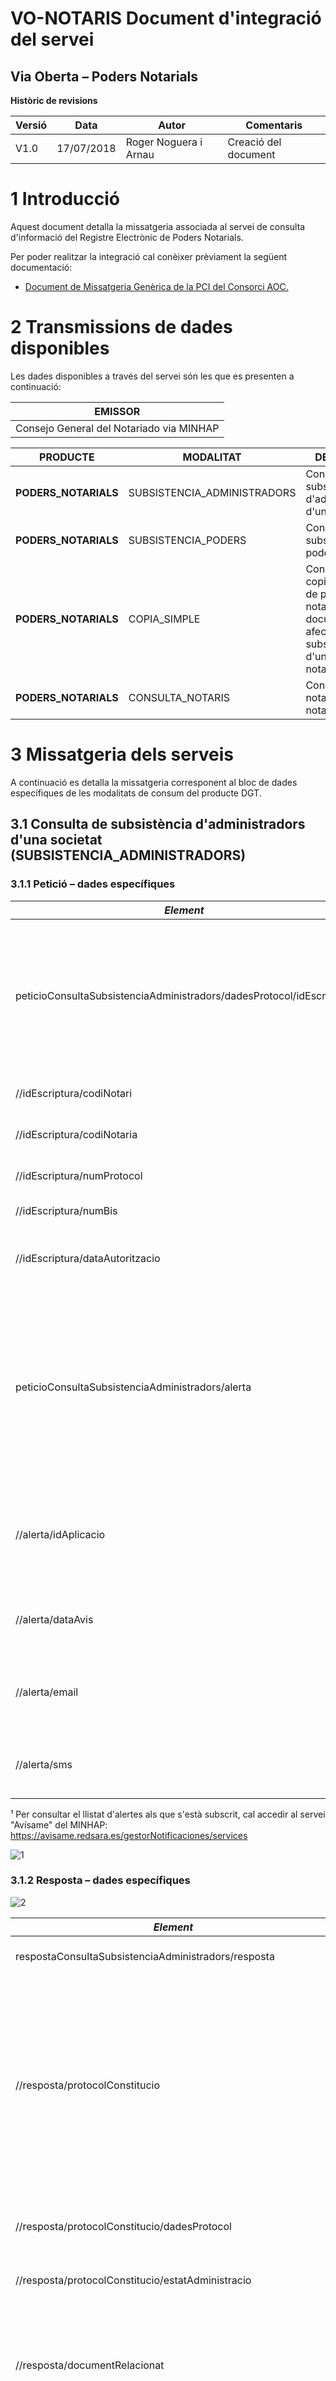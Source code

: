 # VO-NOTARIS Document d&#39;integració del servei


## **Via Oberta – Poders Notarials**

**Històric de revisions**

| **Versió** | **Data** | **Autor** | **Comentaris** |
| --- | --- | --- | --- |
| V1.0 | 17/07/2018 | Roger Noguera i Arnau | Creació del document |




# 1 Introducció

Aquest document detalla la missatgeria associada al servei de consulta d&#39;informació del Registre Electrònic de Poders Notarials.

Per poder realitzar la integració cal conèixer prèviament la següent documentació:

- [Document de Missatgeria Genèrica de la PCI del Consorci AOC.][PCI]

[PCI]:https://github.com/ConsorciAOC/PCI


# 2 Transmissions de dades disponibles

Les dades disponibles a través del servei són les que es presenten a continuació:

| **EMISSOR** |
| --- |
| Consejo General del Notariado via MINHAP |

| **PRODUCTE** | **MODALITAT** | **DESCRIPCIO** |
| --- | --- | --- |
| **PODERS\_NOTARIALS** | SUBSISTENCIA\_ADMINISTRADORS | Consulta de subsistència d&#39;administradors d&#39;una societat.|
| **PODERS\_NOTARIALS** | SUBSISTENCIA\_PODERS | Consulta de subsistència de poders notarials. |
| **PODERS\_NOTARIALS** | COPIA\_SIMPLE | Consulta de copies simples de poders notarials o documents que afectin a la subsistència d&#39;un poder notarial. |
| **PODERS\_NOTARIALS** |CONSULTA\_NOTARIS | Consulta de notaris i notaries. |

# 3 Missatgeria dels serveis

A continuació es detalla la missatgeria corresponent al bloc de dades específiques de les modalitats de consum del producte DGT.

## 3.1 Consulta de subsistència d&#39;administradors d&#39;una societat (SUBSISTENCIA\_ADMINISTRADORS)

### 3.1.1 Petició – dades específiques

| _Element_ | _Descripció_ |
| --- | --- |
| peticioConsultaSubsistenciaAdministradors/dadesProtocol/idEscriptura | Bloc de dades que conté les dades de l&#39;escriptura de nomenament de l&#39;administrador del qual es vol comprovar el seu estat de nomenament a la societat.|
| //idEscriptura/codiNotari | Codi identificador del notari. |
| //idEscriptura/codiNotaria | Codi identificador de la notaria. |
| //idEscriptura/numProtocol | Número de protocol de l&#39;escriptura. |
| //idEscriptura/numBis | Número bis del protocol. |
| //idEscriptura/dataAutoritzacio | Data d&#39;autorització de l&#39;escriptura (*AAAA-MM-DD*). |
| peticioConsultaSubsistenciaAdministradors/alerta | Dades de contacte de la persona que realitza la consulta de la subsistència, per tal de notificar-li, en cas que n&#39;hi hagin, modificacions que afectin a l&#39;escriptura de nomenament consultada. |
| //alerta/idAplicacio | Identificador de l&#39;aplicació que realitza la consulta (identificador únic per cada organisme requeridor)¹. |
| //alerta/dataAvis | Data fins la que es desitja rebre alertes si hi ha cap canvi. |
| //alerta/email | Correu electrònic on es desitja rebre alertes si hi ha cap canvi. |
| //alerta/sms | Número de mòbil on es desitja rebre alertes si hi ha cap canvi. |


¹ Per consultar el llistat d'alertes als que s'està subscrit, cal accedir al servei "Avísame" del MINHAP: https://avisame.redsara.es/gestorNotificaciones/services

![1](captures/1.png)

### 3.1.2 Resposta – dades específiques

![2](captures/2.png)

| _Element_ | _Descripció_ |
| --- | --- |
| respostaConsultaSubsistenciaAdministradors/resposta | Bloc de dades corresponent a la resposta a la consulta. |
| //resposta/protocolConstitucio | Bloc de dades que conté els protocols de constitució de les societats per les quals apareixen administradors en l&#39;escriptura de nomenament consultada.<br><br>L&#39;habitual és que l&#39;escriptura de nomenament sigui relativa a una única societat però hi ha casos en els que la mateixa escriptura de nomenament es nomenen càrrecs de més d&#39;una societat. |
| //resposta/protocolConstitucio/dadesProtocol | Dades identificatives del protocol de constitució d&#39;una societat. Vegeu apartat Protocol de societat3.1.2.1. |
| //resposta/protocolConstitucio/estatAdministracio |<li> NO\_CANVIS\_POSTERIORS<li> CANVIS\_POSTERIORS |
| //resposta/documentRelacionat | Bloc de dades que conté els documents de cessament, renúncia o nou atorgament posteriors al consultat, relacionats amb l&#39;escriptura de constitució del mateix. Vegeu apartat Protocol de societat3.1.2.1. |
| respostaConsultaSubsistenciaAdministradors/resultat/codiResultat | Codi de resultat de la consulta:<li>0003: existeixen dades d&#39;administradors per un poder notarial.<li> 0227: existeixen dades d&#39;administradors per un poder notarial però no s&#39;ha pogut donar d&#39;alta la subscripció d&#39;alerta.<li> 5: protocol sense dades complertes relatives a l&#39;administració de la societat. L&#39;escriptura consultada correspon a una societat per la que el seu document de constitució ha estat signat amb anterioritat a la de recollida de la informació en l&#39;índex, la qual cosa impossibilita donar informació complerta de l&#39;estat de l&#39;administració de la societat.<li> 7: protocol no relatiu a una escriptura de nomenament. L&#39;escriptura consultada té un número de protocol vàlid però no conté cap acte jurídic de nomenament de càrrec.<li>0502: error realitzant la consulta. |
| respostaConsultaSubsistenciaAdministradors/resultat/descripcio | Descripció del resultat. |

#### 3.1.2.1 Protocol de societat

| _Element_ | _Descripció_ |
| --- | --- |
| //codiNotari | Codi identificador del notari. |
| //notari | Dades del notari (NIF i nom i cognoms del notari). |
| //codiNotaria | Codi identificador de la notaria. |
| //notaria | Adreça de la notaria. |
| //numProtocol | Número de protocol de l&#39;escriptura. |
| //numBis | Número bis del protocol. |
| //dataAutoritzacio | Data d&#39;autorització de l&#39;escriptura (AAAA-MM-DD). |
| //opes/ope | Dades sobre les operacions realitzades a la societat. |
| //ope/acteJuridic | Acte jurídic segons el Índice Único Informatizado del Consejo General del Notariado. |
| //ope/descripcioActeJuridic | Descripció de l&#39;acte jurídic. |
| //ope/administradors/administrador | Bloc que conté dades d&#39;un dministrador de la societat. |
| //administrador/nif | Identificador fiscal de l&#39;administrador. |
| //administrador/nom | Nom de l&#39;administrador. |
| //administrador/cognom1 | Primer cognom de l&#39;administrador identificat per NIF o raó social en cas d&#39;identificat per CIF. |
| //administrador/cognom2 | Segon cognom de l&#39;administrador. |
| //administrador/tipusAdministracio | Descripció del tipus d&#39;administrador. |
| //societat/cif | CIF de la societat. |
| //societat/raoSocial | Raó social de la societat. |

![3](captures/3.png)

#### 3.1.2.2 Descripció d&#39;actes jurídics relatius a entitats amb personalitats jurídiques

| _Codi acte_ | _Descripció_ |
| --- | --- |
| 1901 | CONSTITUCIÓN DE SOCIEDAD CIVIL |
| 1902 | CONSTITUCIÓN DE SOCIEDAD AGRARIA DE TRANSFORMACIÓN 1903 CONSTITUCIÓN DE AGRUPACIÓN DE INTERÉS URBANÍSTICO, JUNTA DE COMPENSACIÓN O DE CUALQUIER OTRA ENTIDAD PARA UNA ACTUACIÓN URBANÍSTICA EN CURSO |
| 1904 | AGRUPACIÓN DE INTERÉS ECONÓMICO 1905 ENTIDAD URBANÍSTICA COLABORADORA |
| 1906 | CONSTITUCIÓN DE PARTIDO POLÍTICO 1907 CONSTITUCIÓN DE SINDICATO |
| 1908 | CONSTITUCIÓN DE ASOCIACIÓN 1909 CONSTITUCIÓN DE ASOCIACIÓN PATRONAL |
| 1910 | CONSTITUCIÓN DE FUNDACIÓN 1911 CONSTITUCIÓN DE OTRO TIPO DE ENTIDADES NO MERCANTILES |
| 1912 | CONSTITUCIÓN DE SOCIEDAD LIMITADA 1913 CONSTITUCIÓN DE SOCIEDAD LIMITADA LABORAL |
| 1914 | CONSTITUCIÓN DE SOCIEDAD ANÓNIMA 1915 CONSTITUCIÓN DE SOCIEDAD ANÓNIMA LABORAL |
| 1916 | CONSTITUCIÓN DE SOCIEDAD ANÓNIMA DEPORTIVA 1917 CONSTITUCIÓN DE SOCIEDAD LIMITADA NUEVA EMPRESA |
| 1918 | CONSTITUCIÓN DE SOCIEDAD ANÓNIMA NUEVA EMPRESA 1919 CONSTITUCIÓN DE SOCIEDAD DE INVERSIÓN MOBILIARIA DE CAPITAL FIJO |
| 1920 | CONSTITUCIÓN DE INVERSIÓN MOBILIARIA DE CAPITAL VARIABLE 1921 CONSTITUCIÓN DE SOCIEDAD COMANDITARIA POR ACCIONES |
| 1922 | CONSTITUCIÓN DE SOCIEDAD DE GARANTÍA RECIPROCA 1923 CONSTITUCIÓN DE SOCIEDAD REGULAR COLECTIVA |
| 1924 | CONSTITUCIÓN DE SOCIEDAD COMANDITARIA 1925 CONSTITUCIÓN DE COOPERATIVA |
| 1926 | CONSTITUCIÓN DE MUTUA 1927 CONSTITUCIÓN DE MUTUALIDAD |
| 1928 | CONSTITUCIÓN DE FONDO DE PENSIONES 1929 CONSTITUCIÓN DE FONDO DE INVERSIÓN MOBILIARIA |
| 1930 | CONSTITUCIÓN DE FONDO DE INVERSIÓN EN ACTIVOS DEL MERCADO MONETARIO 1931 CONSTITUCIÓN DE OTRAS INSTITUCIONES DE INVERSIÓN COLECTIVA |
| 1932 | AGRUPACIÓN EUROPEA DE INTERÉS ECONÓMICO 1933 LA SOCIEDAD ANÓNIMA EUROPEA |
| 1934 | LOS PLANES DE PENSIONES 1935 LOS FONDOS DE INVERSIÓN O TITULACIÓN INMOBILIARIA |
| 1936 | AMPLIACIÓN DE CAPITAL CON SUSCRIPCIÓN 1937 DESEMBOLSO DE DIVIDENDOS PASIVOS |
| 1938 | APORTACIÓN DE BIENES A SOCIEDAD EN CONSTITUCIÓN O AUMENTO DE CAPITAL |
| 1939 | DETERMINACIÓN DE SUSCRIPTORES |
| 1940 | REDUCCIÓN DE CAPITAL CON AMORTIZACIÓN DE ACCIONES/PARTICIPACIONES 1941 DISOLUCIÓN DE SOCIEDAD MERCANTIL |
| 1942 | DISOLUCIÓN DE SOCIEDAD POR CESIÓN GLOBAL DE ACTIVO Y PASIVO 1943 CESIÓN GLOBAL DE ACTIVO Y PASIVO EN CASO DE DISOLUCIÓN |
| 1944 | DISOLUCIÓN Y EXTINCIÓN DE ENTIDADES NO MERCANTILES 1945 ADJUDICACIÓN DE BIENES A LOS SOCIOS EN LIQUIDACIÓN O REDUCCIÓN DE CAPITAL EN SOCIEDAD |
| 1946 | TRANSFORMACIÓN EN SOCIEDAD LIMITADA 1947 TRANSFORMACIÓN EN SOCIEDAD ANÓNIMA |
| 1948 | TRANSFORMACIÓN EN OTRO TIPO DE SOCIEDADES 1949 DISOLUCIÓN DE SOCIEDAD POR FUSIÓN |
| 1950 | CONSTITUCIÓN DE SOCIEDAD POR FUSIÓN 1951 AUMENTO DE CAPITAL POR FUSIÓN CON SUSCRIPCIÓN |
| 1952 | APORTACIÓN DE BIENES COMO CONSECUENCIA DE FUSIÓN 1953 DISOLUCIÓN DE SOCIEDAD POR ESCISIÓN TOTAL |
| 1954 | REDUCCIÓN DE CAPITAL POR ESCISIÓN PARCIAL CON DEVOLUCIÓN DE APORTACIONES 1955 CONSTITUCIÓN DE SOCIEDAD POR ESCISIÓN TOTAL O PARCIAL |
| 1956 | AUMENTO DE CAPITAL POR ESCISIÓN CON SUSCRIPCIÓN 1957 APORTACIONES DE BIENES COMO CONSECUENCIA DE LA ESCISIÓN |
| 1958 | CONSTITUCIÓN DE ESTABLECIMIENTO MERCANTIL 1959 TRASLADO Y MODIFICACIÓN DE DOMICILIO SOCIAL |
| 1960 | CAMBIO DE DENOMINACIÓN 1961 OTRAS MODIFICACIONES DE ESTATUTOS O DE REGULACIÓN DE PERSONA JURÍDICA |
| 1962 | ADAPTACIÓN DE ESTATUTOS SOCIALES 1963 REDENOMINACIÓN DE CAPITAL O CONVERSIÓN DE ACCIONES |
| 1964 | CAMBIO DE SOCIO ÚNICO DE ENTIDAD UNIPERSONAL 1965 DECLARACIÓN DE UNIPERSONALIDAD |
| 1966 | CESE DE LA UNIPERSONALIDAD 1967 SEPARACIÓN O EXCLUSIÓN DE SOCIO |
| 1968 | REACTIVACIÓN DE SOCIEDADES 1969 OTROS SUPUESTOS DE ACTOS RELATIVOS A ENTIDADES JURÍDICAS |
| 1971 | LIQUIDACIÓN Y EXTINCIÓN DE SOCIEDAD 1972 REPARTO DE ACTIVO SOBREVENIDO DE SOCIEDAD EXTINGUIDA |
| 1973 | NOMBRAMIENTO DE MIEMBRO DEL ÓRGANO DE ADMINISTRACIÓN, CONSEJERO DELEGADO Y LIQUIDADOR 1974 NOMBRAMIENTO DE AUDITOR |
| 1975 | NOMBRAMIENTO CARGOS DE LOS RESTANTES TIPOS DE PERSONAS JURÍDICAS 1976 CESE DE ADMINISTRADOR Y OTROS CARGOS |
| 1977 | ACEPTACIÓN DEL CARGO DE ADMINISTRADOR AUDITOR U OTROS EN ESCRITURA SEPARADA 1978 RENUNCIA DEL ADMINISTRADOR Y OTROS CARGOS |
| 1979 | EMISIÓN DE OBLIGACIONES Y OTROS ACTIVOS FINANCIEROS 1980 AUMENTO DE DOTACIÓN DE FUNDACIÓN |
| 1981 | AUMENTO DE CAPITAL SIN SUSCRIPCIÓN |
| 1982 | AUMENTO DE CAPITAL POR ESCISIÓN SIN SUSCRIPCIÓN |
| 1983 | REDUCCIÓN DE CAPITAL SIN AMORTIZACIÓN DE ACCIONES/PARTICIPACIONES |
| 1984 | REDUCCIÓN DE CAPITAL POR ESCISIÓN PARCIAL SIN DEVOLUCIÓN DE APORTACIONES |
| 1985 | CONSTITUCIÓN DE ESTABLECIMIENTO DE ENTIDAD NO MERCANTIL |
| 1986 | APORTACIÓN A PATRIMONIO SOCIAL |
| 1987 | LIQUIDACIÓN Y EXTINCIÓN DE SOCIEDAD SIN IDENTIFICACIÓN DE LOS SOCIOS |

## 3.2 Consulta de subsistència de poders notarials (SUBSISTENCIA\_PODERS)

### 3.2.1 Petició – dades específiques

| _Element_ | _Descripció_ |
| --- | --- |
| peticioConsultaSubsistenciaPoders/apoderament/idEscriptura | Bloc de dades que conté les dades de l&#39;escriptura d&#39;apoderament. |
| //idEscriptura/codiNotari | Codi identificador del notari. |
| //idEscriptura/codiNotaria | Codi identificador de la notaria. |
| //idEscriptura/numProtocol | Número de protocol de l&#39;escriptura. |
| //idEscriptura/numBis | Número bis del protocol. |
| //idEscriptura/dataAutoritzacio | Data d&#39;autorització de l&#39;escriptura (*AAAA-MM-DD*). |
| peticioConsultaSubsistenciaPoders/apoderament/csv | Codi de verificació segur de l&#39;escriptura d&#39;apoderament. |
| peticioConsultaSubsistenciaPoders/alerta | Dades de contacte de la persona que realitza la consulta de la subsistència, per tal de notificar-li, en cas que n&#39;hi hagin, modificacions que afectin al poder consultat. |
| //alerta/idAplicacio | Identificador de l&#39;aplicació que realitza la consulta (identificador únic per cada organisme requeridor). |
| //alerta/dataAvis | Data fins la que es desitja rebre alertes si hi ha cap canvi. |
| //alerta/email | Correu electrònic on es desitja rebre alertes si hi ha cap canvi. |
| //alerta/sms | Número de mòbil on es desitja rebre alertes si hi ha cap canvi. |

![4](captures/4.png)

---
![image](https://user-images.githubusercontent.com/32306731/137281698-9dfc2044-94f7-487f-a7d6-9a4e0707feb3.png) En el Índice Único Informatizado únicament es troben disponibles els poders autoritzats amb data posterior a l&#39;1 de Gener del 2004 i les revocacions autoritzades amb data posterior a l&#39;1 d&#39;Octubre del 2010.

---



###

### 3.2.2 Resposta – dades específiques

![5](captures/5.png)

| _Element_ | _Descripció_ |
| --- | --- |
| respostaConsultaSubsistenciaPoders/resposta
 | Bloc de dades corresponent a la resposta a la consulta. |
| //resposta/apoderament/idEscriptura
 | Dades de l&#39;escriptura d&#39;apoderament. |
| //idEscriptura/codiNotari | Codi identificador del notari. |
| //idEscriptura/notari | Dades del notari (NIF i nom i cognoms del notari). |
| //idEscriptura/codiNotaria | Codi identificador de la notaria. |
| //idEscriptura/notaria | Adreça de la notaria. |
| //idEscriptura/numProtocol | Número de protocol de l&#39;escriptura. |
| //idEscriptura/numBis | Número bis del protocol. |
| //idEscriptura/dataAutoritzacio | Data d&#39;autorització de l&#39;escriptura (*AAAA-MM-DD*). |
| //resposta/apoderament/csv | Codi de verificació segur de l&#39;escriptura d&#39;apoderament. |
| //resposta/apoderament/vigenciaPoder | Vigència del poder:<li>1: subsistent<li> 2: parcialment revocat<li>3: totalment revocat |
| //resposta/protocol | Bloc de dades del protocol. Vegeu apartat 3.2.2.1. |
| //protocol/csv | Codi segur de verificació. |
| //protocol/codiNotari | Codi identificador del notari. |
| //protocol/notari | Dades del notari (NIF i nom i cognoms del notari). |
| //protocol/codiNotaria | Codi identificador de la notaria. |
| //protocol/notaria | Adreça de la notaria. |
| //protocol/numProtocol | Número de protocol de l&#39;escriptura. |
| //protocol/numBis | Número bis del protocol. |
| //protocol/dataAutoritzacio | Data d&#39;autorització de l&#39;escriptura (*AAAA-MM-DD*). |
| //protocol/acteJuridic | Acte jurídic segons el Índice Único Informatizado del Consejo General del Notariado. |
| //protocol/descripcioActeJuridic | Descripció de l&#39;acte jurídic. |
| //protocol/apoderats/apoderats | Bloc de dades amb dades d&#39;apoderats. Vegeu apartat 3.2.2.2.. |
| //protocol/poderdants/poderdant | Bloc de dades amb dades de poderdants. Vegeu apartat 3.2.2.2. |
| respostaConsultaSubsistenciaPoders/resultat/codiResultat | Codi de resultat de la consulta:<li> 0003: existeix el poder notarial.<li> 0227: existeix el poder notarial però no s&#39;ha pogut donar d&#39;alta la subscripció d&#39;alerta.<li> 10: no existeix cap poder notarial amb les dades indicades.<li> 11: el poder notarial consultat correspon a una escriptura d&#39;atorgament de poder però no es pot consultar la subsistència del mateix degut a l&#39;antiguitat del document.<br><br>Així, s&#39;ha consultat un poder amb data d&#39;autorització compresa entre l&#39;1 de Gener de 2004 i l&#39;1 d&#39;Octubre de 2010, pel qual no es té enregistrada cap revocació i per tant només es pot indicar que es tracta d&#39;una escriptura d&#39;atorgament del poder però no la subsistència del mateix.<li> 0502: error realitzant la consulta. |
| respostaConsultaSubsistenciaPoders/resultat/descripcio | Descripció del resultat. |

#### 3.2.2.1 Dades del protocol

| _Element_ | _Descripció_ |
| --- | --- |
| //protocol/csv | Codi segur de verificació. |
| //protocol/codiNotari | Codi identificador del notari. |
| //protocol/notari | Dades del notari (NIF i nom i cognoms del notari). |
| //protocol/codiNotaria | Codi identificador de la notaria. |
| //protocol/notaria | Adreça de la notaria. |
| //protocol/numProtocol | Número de protocol de l&#39;escriptura. |
| //protocol/numBis | Número bis del protocol. |
| //protocol/dataAutoritzacio | Data d&#39;autorització de l&#39;escriptura (*AAAA-MM-DD*). |
| //protocol/acteJuridic | Acte jurídic segons el Índice Único Informatizado del Consejo General del Notariado. |
| //protocol/descripcioActeJuridic | Descripció de l&#39;acte jurídic. |
| //protocol/apoderats/apoderats | Bloc de dades amb dades d&#39;apoderats. Vegeu apartat 3.2.2.1. |
| //protocol/poderdants/poderdant | Bloc de dades amb dades de poderdants. Vegeu apartat 3.2.2.1 |

#### 3.2.2.2 Dades del subjecte

| _Element_ | _Descripció_ |
| --- | --- |
| //idSubjecte | Identificador intern del subjecte. |
 | //documentIdentitat/tipus | <li> 1: NIF / CIF<li> 2: NIE<li> 3: Passaport<li> 4: Menors d&#39;edat sense documentació<li> 5: Entitat recent constituïda sense NIF<li> 6: Manca d&#39;aportació del NIF o NIF aportat però no vàlid<li> 7: Cònjuge co-titular que no intervé<li> 8: Document d&#39;identificació d&#39;estranger<li> 9: Document de persona jurídica estrangera<li> 10: Manca d&#39;aportació de NIF o NIE<li> 11: Manca d&#39;aportació de NIF<li>12: Targeta de residència<li>15: Document d&#39;identificació diferent o absència de document |
| //documentIdentitat | Número del document d&#39;identitat. |
| /circumstanciesAbsencia | Circumstàncies concretes concurrents de l&#39;absència del document d&#39;identitat. |
| //documentIdentitat/numeroDocument | Número del document d&#39;identitat. |
| //nom | Nom. |
| //cognom1RaoSocial | Primer cognom o raó social. |
| //cognom2 | Segon cognom. |
| //codiNacionalitat | Codi de país segons la codificació oficial de Països i Territoris aprovada per la OM 9-12-99. |
| //nacionalitat | Nacionalitat. |

![6](captures/6.png)

#### 3.2.2.3 Descripció d&#39;actes jurídics relatius a apoderaments

| _Codi acte_ | _Descripció_ |
| --- | --- |
| 1401 | Poder general |
| 1402 | Poder electoral |
| 1403 | Poder para pleitos |
| 1404 | Sustitución de poder para pleitos |
| 1405 | Otro tipo de apoderamientos |
| 1406 | Revocación de apoderamiento o autorización |
| 1407 | Autorizaciones |
| 1408 | Renuncia del apoderado |
| 1409 | Escritura de ratificación o aceptación |
| 1410 | Poder preventivo para el caso de incapacidad |
| 1411 | Sustitución de otros poderes |
| 1412 | Aceptación de cargos no societarios |
| 1413 | Revocación de poder para pleitos |
| 1414 | Poder general mercantil |
| 1415 | Poder de representación tributaria |

## 3.3 Consulta de subsistència de còpia simple de poder notarial (COPIA\_SIMPLE)

### 3.3.1 Petició – dades específiques

![7](captures/7.png)

| _Element_ | _Descripció_ |
| --- | --- |
| peticioConsultaCopiaSimple/apoderament/csv | CSV del poder notarial. |


### 3.3.2 Resposta – dades específiques

| _Element_ | _Descripció_ |
| --- | --- |
| respostaConsultaCopiaSimple/resposta
 | Bloc de dades corresponent a la resposta a la consulta. |
| //resposta/protocol | Bloc de dades del protocol. Vegeu apartat 3.2.2.1. |
| //resposta/document | Bloc de dades que conté la informació de l&#39;escriptura digitalitzada. |
| //document/data | Data del document (AAAA-MM-DD). |
| //document/descripcio | Descripció lliure del document. |
| //document/nom | Nom del document original. |
| //document/grandaria | Grandària del document (Kb). |
| //document/fitxer | Document PDF en Base64. |
| //document/signatura | Signatura PKCS7 del document en Base64. |
| respostaConsultaCopiaSimple/resultat/codiResultat | Codi de resultat de la consulta:<li> 0003: existeix el CSV indicat.<li> 11: error tècnic (inconsistència de dades al determinar la vigència).<li> 12: el CSV indicat no correspon a cap còpia.<li> 0502: error realitzant la consulta. |
| respostaConsultaCopiaSimple/resultat/descripcio | Descripció del resultat. |

![8](captures/8.png)

## 3.4 Consulta de notaris i notaries (CONSULTA\_NOTARIS)

### 3.4.1 Petició – dades específiques

| _Element_ | _Descripció_ |
| --- | --- |
| peticioConsultaNotaris/dataActe | Data aproximada de consulta en la que el notari consultat va exercir les seves funcions. |
| peticioConsultaNotaris/notaria/codiNotaria | Codi de cadastre que identifica la notaria. |
| peticioConsultaNotaris/notaria/adreca | Adreça de la notaria. |
| peticioConsultaNotaris/notaria/codiProvincia | Codi INE de la província de la notaria. |
| peticioConsultaNotaris/notaria/codiMunicipi | Codi INE del municipi de la notaria. |
| peticioConsultaNotaris/notaria/codiPostal | Codi postal de la notaria. |
| peticioConsultaNotaris/notari/codiNotari | Codi identificatiu del notari. |
| peticioConsultaNotaris/notari/cognom1 | Primer cognom del notari. |

![9](captures/9.png)

### 3.4.2 Resposta – dades específiques

| _Element_ | _Descripció_ |
| --- | --- |
| respostaConsultaNotaris/notariNotaria
 | Bloc de dades corresponent a les dades d&#39;un notari. |
| //notariNotaria/notari/codiNotari | Codi identificatiu del notari. |
| //notariNotaria/notari/nif | Documentació del notari. |
| //notariNotaria/notari/nom | Nom del notari. |
| //notariNotaria/notari/cognoms | Cognoms del notari. |
| //notariNotaria/dataInici | Data d&#39;inici en la que el notari va començar a exercir les seves funcions a la notaria especificada (*AAAA-MM-DD*). |
| //notariNotaria/dataFi | Darrera data en la que el notari va exercir les seves funcions a la notaria especificada (*AAAA-MM-DD*). |
| //notariNotari/notaria/codiNotaria | Codi de cadastre que identifica la notaria. |
| //notariNotari/notaria/unitatPoblacional | Descripció literal de la població o lloc on es troba la notaria. |
| //notariNotari/notaria/adreca | Adreça. |
| //notariNotari/notaria/provincia | Nom de la província. |
| //notariNotari/notaria/codiProvincia | Codi INE de la província. |
| //notariNotari/notaria/municipi | Municipi. |
| //notariNotari/notaria/codiMunicipi | Codi INE del municipi. |
| //notariNotari/notaria/codiPostal | Codi postal. |
| //notariNotari/notaria/telefon1 | Telèfon de contacte principal. |
| //notariNotari/notaria/telefon2 | Telèfon de contacte secundari. |
| //notariNotari/notaria/fax | FAX. |

![10](captures/10.png)